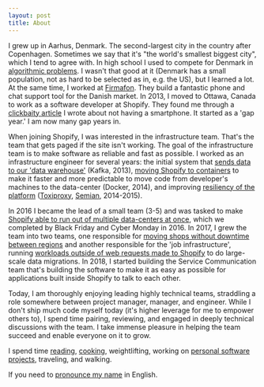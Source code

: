 ```yaml
---
layout: post
title: About
---
```


I grew up in Aarhus, Denmark. The second-largest city in the country after
Copenhagen. Sometimes we say that it's "the world's smallest biggest city",
which I tend to agree with. In high school I used to compete for Denmark in
[algorithmic problems][ioi]. I wasn't that good at it (Denmark has a small
population, not as hard to be selected as in, e.g. the US), but I learned a lot.
At the same time, I worked at [Firmafon][firmafon]. They build a fantastic phone
and chat support tool for the Danish market. In 2013, I moved to Ottawa, Canada
to work as a software developer at Shopify. They found me through a [clickbaity
article][iphone] I wrote about not having a smartphone. It started as a 'gap
year.' I am now many gap years in.

When joining Shopify, I was interested in the infrastructure team. That's the
team that gets paged if the site isn't working.  The goal of the infrastructure
team is to make software as reliable and fast as possible. I worked as an
infrastructure engineer for several years: the initial system that [sends data
to our 'data warehouse'][kafka] (Kafka, 2013), [moving Shopify to
containers][dockercon] to make it faster and more predictable to move code from
developer's machines to the data-center (Docker, 2014), and improving
[resiliency of the platform][resiliency] ([Toxiproxy][toxiproxy],
[Semian][semian], 2014-2015).

In 2016 I became the lead of a small team (3-5) and was tasked to make [Shopify
able to run out of multiple data-centers at once][pods], which we completed by
Black Friday and Cyber Monday in 2016. In 2017, I grew the team into two teams,
one responsible for [moving shops without downtime between regions][pods] and
another responsible for the 'job infrastructure', running [workloads outside of
web requests made to Shopify][jobs] to do large-scale data migrations. In 2018,
I started building the Service Communication team that's building the software
to make it as easy as possible for applications built inside Shopify to talk to
each other.

Today, I am thoroughly enjoying leading highly technical teams, straddling a
role somewhere between project manager, manager, and engineer. While I don't
ship much code myself today (it's higher leverage for me to empower others to),
I spend time pairing, reviewing, and engaged in deeply technical discussions
with the team. I take immense pleasure in helping the team succeed and enable
everyone on it to grow.

I spend time [reading][reading], [cooking][cooking], weightlifting, working on
[personal software projects][airtable], traveling, and walking.

If you need to [pronounce my name][name] in English.

[kafka]: http://www.shopify.com/technology/14909841-kafka-producer-pipeline-for-ruby-on-rails
[ioi]: https://sirupsen.com/my-journey-to-the-international-olympiad-in-informatics/
[dockercon]: https://www.youtube.com/watch?v=Qr0sATj9IVc
[resiliency]: https://atscaleconference.com/videos/resiliency-testing-with-toxiproxy/
[toxiproxy]: https://github.com/shopify/toxiproxy
[pods]: https://www.youtube.com/watch?v=N8NWDHgWA28
[jobs]: https://www.youtube.com/watch?v=XvnWjsmAl60
[reading]: https://sirupsen.com/read/
[cooking]: https://sirupsen.com/season-driven-cooking/
[airtable]: https://sirupsen.com/airtable/
[iphone]: http://sirupsen.com/iphone
[firmafon]: https://www.firmafon.dk/english
[semian]: http://github.com/shopify/semian
[name]: /name.mp3
